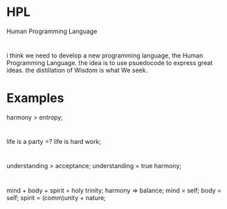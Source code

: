 # HPL
Human Programming Language
#
i think we need to develop a new programming language, the Human Programming Language.
the idea is to use psuedocode to express great ideas.
the distillation of Wisdom is what We seek.

# Examples
harmony > entropy;
#
life is a party =? life is hard work;
#
understanding > acceptance; understanding = true harmony;
#
mind + body + spirit = holy trinity; harmony => balance; mind = self; body = self; spirit = (comm)unity + nature;
